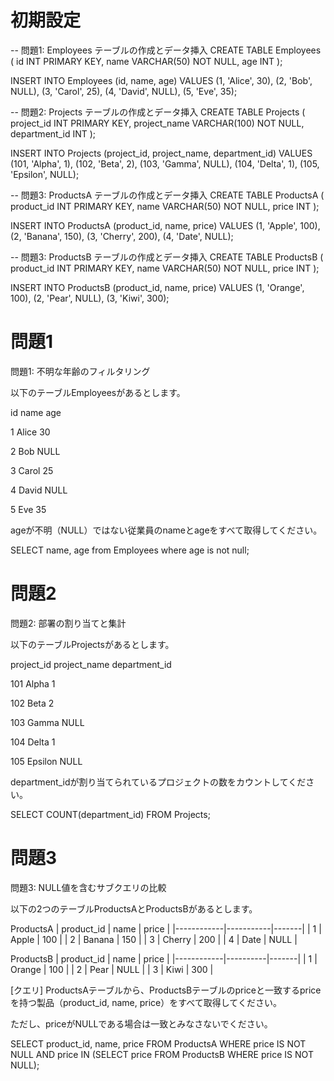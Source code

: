 # 初期設定

-- 問題1: Employees テーブルの作成とデータ挿入
CREATE TABLE Employees (
id INT PRIMARY KEY,
name VARCHAR(50) NOT NULL,
age INT
);

INSERT INTO Employees (id, name, age) VALUES
(1, 'Alice', 30),
(2, 'Bob', NULL),
(3, 'Carol', 25),
(4, 'David', NULL),
(5, 'Eve', 35);

-- 問題2: Projects テーブルの作成とデータ挿入
CREATE TABLE Projects (
project_id INT PRIMARY KEY,
project_name VARCHAR(100) NOT NULL,
department_id INT
);

INSERT INTO Projects (project_id, project_name, department_id) VALUES
(101, 'Alpha', 1),
(102, 'Beta', 2),
(103, 'Gamma', NULL),
(104, 'Delta', 1),
(105, 'Epsilon', NULL);

-- 問題3: ProductsA テーブルの作成とデータ挿入
CREATE TABLE ProductsA (
product_id INT PRIMARY KEY,
name VARCHAR(50) NOT NULL,
price INT
);

INSERT INTO ProductsA (product_id, name, price) VALUES
(1, 'Apple', 100),
(2, 'Banana', 150),
(3, 'Cherry', 200),
(4, 'Date', NULL);

-- 問題3: ProductsB テーブルの作成とデータ挿入
CREATE TABLE ProductsB (
product_id INT PRIMARY KEY,
name VARCHAR(50) NOT NULL,
price INT
);

INSERT INTO ProductsB (product_id, name, price) VALUES
(1, 'Orange', 100),
(2, 'Pear', NULL),
(3, 'Kiwi', 300);

# 問題1

問題1: 不明な年齢のフィルタリング

以下のテーブルEmployeesがあるとします。

id	name	age

1	Alice	30

2	Bob	NULL

3	Carol	25

4	David	NULL

5	Eve	35

ageが不明（NULL）ではない従業員のnameとageをすべて取得してください。

SELECT name, age
from Employees
where age is not null;

# 問題2

問題2: 部署の割り当てと集計

以下のテーブルProjectsがあるとします。

project_id	project_name	department_id

101	Alpha	1

102	Beta	2

103	Gamma	NULL

104	Delta	1

105	Epsilon	NULL

department_idが割り当てられているプロジェクトの数をカウントしてください。

SELECT COUNT(department_id)
FROM Projects;

# 問題3 

問題3: NULL値を含むサブクエリの比較

以下の2つのテーブルProductsAとProductsBがあるとします。

ProductsA
| product_id | name      | price |
|------------|-----------|-------|
| 1          | Apple     | 100   |
| 2          | Banana    | 150   |
| 3          | Cherry    | 200   |
| 4          | Date      | NULL  |

ProductsB
| product_id | name     | price |
|------------|----------|-------|
| 1          | Orange   | 100   |
| 2          | Pear     | NULL  |
| 3          | Kiwi     | 300   |

[クエリ]
ProductsAテーブルから、ProductsBテーブルのpriceと一致するpriceを持つ製品（product_id, name, price）をすべて取得してください。

ただし、priceがNULLである場合は一致とみなさないでください。

SELECT product_id, name, price
FROM ProductsA
WHERE price IS NOT NULL
AND price IN (SELECT price FROM ProductsB WHERE price IS NOT NULL);